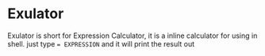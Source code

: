# Exulator
Exulator is short for Expression Calculator, it is a inline calculator for using in shell. just type `= EXPRESSION` and it will print the result out
